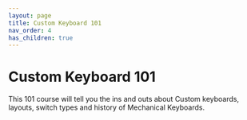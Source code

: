 ```yaml
---
layout: page
title: Custom Keyboard 101
nav_order: 4
has_children: true
---
```

# Custom Keyboard 101
This 101 course will tell you the ins and outs about Custom keyboards, layouts, switch types and history of Mechanical Keyboards.  